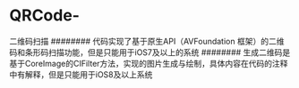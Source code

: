 # QRCode-
二维码扫描
########
代码实现了基于原生API（AVFoundation 框架）的二维码和条形码扫描功能，但是只能用于iOS7及以上的系统
########
生成二维码是基于CoreImage的CIFilter方法，实现的图片生成与绘制，具体内容在代码的注释中有解释，但是只能用于iOS8及以上系统
